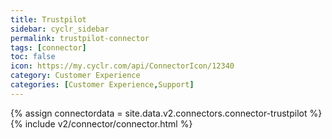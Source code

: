 ```yaml
---
title: Trustpilot
sidebar: cyclr_sidebar
permalink: trustpilot-connector
tags: [connector]
toc: false
icon: https://my.cyclr.com/api/ConnectorIcon/12340
category: Customer Experience
categories: [Customer Experience,Support]
---
```

{% assign connectordata = site.data.v2.connectors.connector-trustpilot %}
{% include v2/connector/connector.html %}	